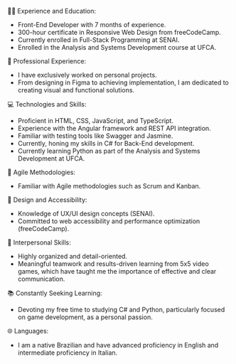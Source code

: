 👨‍💻  Experience and Education:

- Front-End Developer with 7 months of experience.
- 300-hour certificate in Responsive Web Design from freeCodeCamp.
- Currently enrolled in Full-Stack Programming at SENAI.
- Enrolled in the Analysis and Systems Development course at UFCA.



💼 Professional Experience:

- I have exclusively worked on personal projects.
- From designing in Figma to achieving implementation, I am dedicated to creating visual and functional solutions.



💻 Technologies and Skills:

- Proficient in HTML, CSS, JavaScript, and TypeScript.
- Experience with the Angular framework and REST API integration.
- Familiar with testing tools like Swagger and Jasmine.
- Currently, honing my skills in C# for Back-End development.
- Currently learning Python as part of the Analysis and Systems Development at UFCA.



🔄 Agile Methodologies:

- Familiar with Agile methodologies such as Scrum and Kanban.



🎨 Design and Accessibility:

- Knowledge of UX/UI design concepts (SENAl).
- Committed to web accessibility and performance optimization (freeCodeCamp).



🤝 Interpersonal Skills:

- Highly organized and detail-oriented.
- Meaningful teamwork and results-driven learning from 5x5 video games, which have taught me the importance of effective and clear communication.


📚 Constantly Seeking Learning:

- Devoting my free time to studying C# and Python, particularly focused on game development, as a personal passion.


🌐 Languages:

- I am a native Brazilian and have advanced proficiency in English and intermediate proficiency in Italian.
